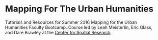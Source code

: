 # Mapping For The Urban Humanities
Tutorials and Resources for Summer 2016 Mapping for the Urban Humanities Faculty Bootcamp. 
Course led by Leah Meisterlin, Eric Glass, and Dare Brawley at the [Center for Spatial Research](http://c4sr.columbia.edu) 
